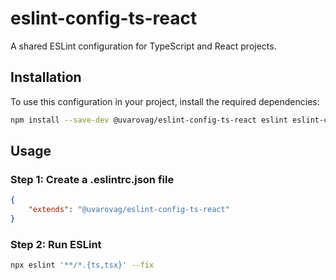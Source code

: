 # eslint-config-ts-react

A shared ESLint configuration for TypeScript and React projects.

## Installation

To use this configuration in your project, install the required dependencies:

```bash
npm install --save-dev @uvarovag/eslint-config-ts-react eslint eslint-config-airbnb eslint-plugin-react eslint-plugin-react-hooks eslint-plugin-import eslint-plugin-jsx-a11y @typescript-eslint/eslint-plugin @typescript-eslint/parser eslint-plugin-prettier eslint-config-prettier
```

## Usage

### Step 1: Create a .eslintrc.json file

```json
{
    "extends": "@uvarovag/eslint-config-ts-react"
}
```

### Step 2: Run ESLint

```bash
npx eslint '**/*.{ts,tsx}' --fix
```
